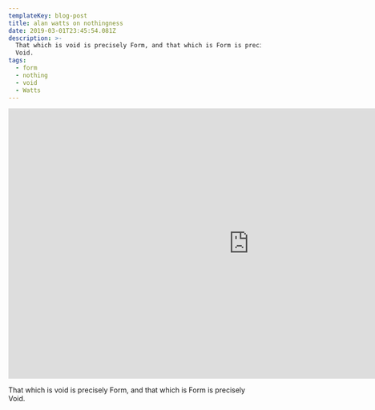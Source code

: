 ```yaml
---
templateKey: blog-post
title: alan watts on nothingness
date: 2019-03-01T23:45:54.081Z
description: >-
  That which is void is precisely Form, and that which is Form is precisely
  Void.
tags:
  - form
  - nothing
  - void
  - Watts
---
```

<div class="container"><div class="fluid-width-video-wrapper gatsby-resp-iframe-wrapper"><iframe width="960" height="540" src="https://www.youtube-nocookie.com/embed/dLrMVous0Ac" frameborder="0" allow="accelerometer; autoplay; encrypted-media; gyroscope; picture-in-picture" allowfullscreen></iframe></div></div>



That which is void is precisely Form, and that which is Form is precisely Void.
